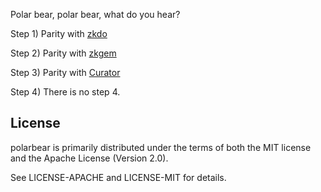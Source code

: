 Polar bear, polar bear, what do you hear?

Step 1) Parity with [zkdo](https://github.com/bretthoerner/gozk)

Step 2) Parity with [zkgem](https://github.com/zk-ruby/zk)

Step 3) Parity with [Curator](https://github.com/apache/curator)

Step 4) There is no step 4.

## License

polarbear is primarily distributed under the terms of both the MIT license
and the Apache License (Version 2.0).

See LICENSE-APACHE and LICENSE-MIT for details.
